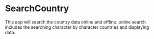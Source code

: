# SearchCountry

This app will search the country data online and offline.
   online search includes the searching character by character countries and displaying data.
  
